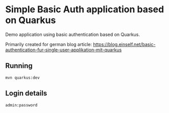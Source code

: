 # Simple Basic Auth application based on Quarkus

Demo application using basic authentication based on Quarkus.

Primarily created for german blog article: https://blog.einself.net/basic-authentication-fur-single-user-applikation-mit-quarkus 

## Running

```shell script
mvn quarkus:dev
```

## Login details

`admin:password`